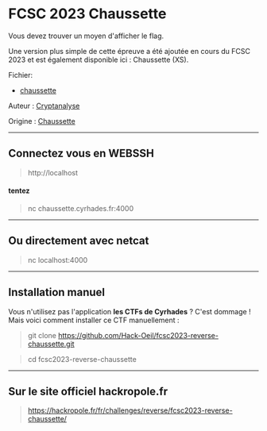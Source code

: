 # FCSC 2023 Chaussette

Vous devez trouver un moyen d'afficher le flag.

Une version plus simple de cette épreuve a été ajoutée en cours du FCSC 2023 et est également disponible ici : Chaussette (XS).

Fichier:
- [chaussette](chaussette)



Auteur : [Cryptanalyse](https://twitter.com/Cryptanalyse)


Origine : [Chaussette](https://hackropole.fr/fr/challenges/reverse/fcsc2023-reverse-chaussette/)


-----------

## Connectez vous en WEBSSH
> http://localhost

#### tentez 
> nc chaussette.cyrhades.fr:4000

-----------

## Ou directement avec netcat
> nc localhost:4000


-----------


## Installation manuel
Vous n'utilisez pas l'application **les CTFs de Cyrhades** ? C'est dommage !
Mais voici comment installer ce CTF manuellement :

> git clone https://github.com/Hack-Oeil/fcsc2023-reverse-chaussette.git

> cd fcsc2023-reverse-chaussette


-----------


## Sur le site officiel hackropole.fr
> https://hackropole.fr/fr/challenges/reverse/fcsc2023-reverse-chaussette/